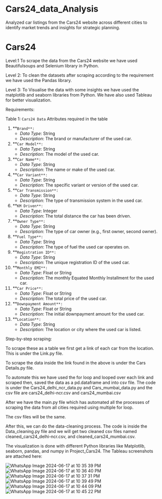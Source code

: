 # Cars24_data_Analysis
Analyzed car listings from the Cars24 website across different cities to identify market trends and insights for strategic planning.
# Cars24
Level:1
To scrape the data from the Cars24 website we have used Beautifulsoups and Selenium library in Python.

Level 2: 
To clean the datasets after scraping according to the requirement we have used the Pandas library.

Level 3:
To Visualise the data with some insights we have used the matplotlib and seaborn libraries from Python. We have also used Tableau for better visualization.

Requirements: 

Table 1: `Cars24 Data` 
Attributes required in the table
1. **`Brand**:`
    - *Data Type*: String
    - *Description*: The brand or manufacturer of the used car.
2. **`Car Model**:`
    - *Data Type*: String
    - *Description*: The model of the used car.
3. **`Car Name**:`
    - *Data Type*: String
    - *Description*: The name or make of the used car.
4. **`Car Variant**:`
    - *Data Type*: String
    - *Description*: The specific variant or version of the used car.
5. **`Car Transmission**:`
    - *Data Type*: String
    - *Description*: The type of transmission system in the used car.
6. **`KM Driven**:`
    - *Data Type*: Integer
    - *Description*: The total distance the car has been driven.
7. **`Owner Type**:`
    - *Data Type*: String
    - *Description*: The type of car owner (e.g., first owner, second owner).
8. **`Fuel Type**:`
    - *Data Type*: String
    - *Description*: The type of fuel the used car operates on.
9. **`Registration ID**:`
    - *Data Type*: String
    - *Description*: The unique registration ID of the used car.
10. **`Monthly EMI**:`
    - *Data Type*: Float or String
    - *Description*: The monthly Equated Monthly Installment for the used car.
11. **`Car Price**:`
    - *Data Type*: Float or String
    - *Description*: The total price of the used car.
12. **`Downpayment Amount**:`
    - *Data Type*: Float or String
    - *Description*: The initial downpayment amount for the used car.
13. **`Location**:`
    - *Data Type*: String
    - *Description*: The location or city where the used car is listed.

Step-by-step scraping:

To scrape these as a table we first get a link of each car from the location.
This is under the Link.py file.

To scrape the data inside the link found in the above is under the Cars Details.py file.

To automate this we have used the for loop and looped over each link and scraped then, saved the data as a pd.dataframe and into csv file.
The code is under the Cars24_delhi_ncr_data.py and Cars_mumbai_data.py and the csv file are cars24_delhi-ncr.csv and cars24_mumbai.csv

After we have the main.py file which has automated all the processes of scraping the data from all cities required using multiple for loop.

The csv files will be the same.

After this, we can do the data-cleaning process. The code is inside the Data_cleaning.py file and we will get two cleaned csv files named cleaned_cars24_delhi-ncr.csv, and cleaned_cars24_mumbai.csv.

The visualization is done with different Python libraries like Matplotlib, seaborn, pandas, and numpy in Project_Cars24. The Tableau screenshots are attached here:

![WhatsApp Image 2024-06-17 at 10 35 39 PM](https://github.com/Sandhya-16-m-64/Cars24/assets/172419475/0fedbfaa-9455-4d79-a2e5-4d9a60628b0d)![WhatsApp Image 2024-06-17 at 10 36 40 PM](https://github.com/Sandhya-16-m-64/Cars24/assets/172419475/7283ea7a-2407-4834-a3da-ece7a12c9376)
![WhatsApp Image 2024-06-17 at 10 37 31 PM](https://github.com/Sandhya-16-m-64/Cars24/assets/172419475/c276f4d5-bab4-420d-9e3a-62f85cce0a74)
![WhatsApp Image 2024-06-17 at 10 39 49 PM](https://github.com/Sandhya-16-m-64/Cars24/assets/172419475/369f888c-6a27-4c8b-b400-f777f6b36550)
![WhatsApp Image 2024-06-17 at 10 44 09 PM](https://github.com/Sandhya-16-m-64/Cars24/assets/172419475/b64f42ad-33a0-4c90-bfe6-806dbcfa1bf4)
![WhatsApp Image 2024-06-17 at 10 45 22 PM](https://github.com/Sandhya-16-m-64/Cars24/assets/172419475/0499e9d6-c51d-4462-ba06-8a5627f12f27)




